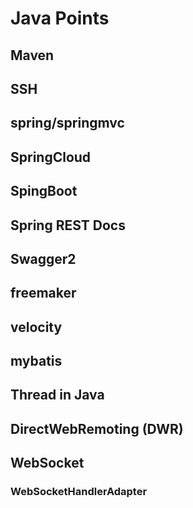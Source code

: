# Java Points

## Maven
## SSH
## spring/springmvc
## SpringCloud 
## SpingBoot 
## Spring REST Docs
## Swagger2
## freemaker
## velocity
## mybatis
## Thread in Java
## DirectWebRemoting (DWR)
## WebSocket
### WebSocketHandlerAdapter 
